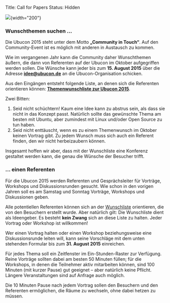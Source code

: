 Title: Call for Papers
Status: Hidden

![](/sites/ubucon.de/files/hwtk.jpg){width="200"}

### Wunschthemen suchen …

Die Ubucon 2015 steht unter dem Motto **„Community in Touch“**. Auf den
Community-Event ist es möglich mit anderen in Austausch zu kommen.

Wie im vergangenen Jahr kann die Community daher Wunschthemen äußern,
die dann von Referenten auf der Ubucon im Oktober aufgegriffen werden
sollen. Die Wünsche kann jeder bis zum **15. August 2015** über die
Adresse **<idee@ubucon.de>** an die Ubucon-Organisation schicken.

Aus den Eingängen entsteht folgende Liste, an denen sich die Referenten
orientieren können: **[Themenwunschliste zur Ubucon
2015](/2015/themenwunschliste)**.

Zwei Bitten:

1.  Seid nicht schüchtern! Kaum eine Idee kann zu abstrus sein, als dass
    sie nicht in das Konzept passt. Natürlich sollte das gewünschte
    Thema am besten mit Ubuntu, aber zumindest mit Linux und/oder Open
    Source zu tun haben.
2.  Seid nicht enttäuscht, wenn es zu einem Themenwunsch im Oktober
    keinen Vortrag gibt. Zu jedem Wunsch muss sich auch ein Referent
    finden, den wir nicht herbeizaubern können.

Insgesamt hoffen wir aber, dass mit der Wunschliste eine Konferenz
gestaltet werden kann, die genau die Wünsche der Besucher trifft.

### … einen Referenten

Für die Ubucon 2015 werden Referenten und Gesprächsleiter für Vorträge,
Workshops und Diskussionsrunden gesucht. Wie schon in den vorigen Jahren
soll es am Samstag und Sonntag Vorträge, Workshops und Diskussionen
geben.

Alle potentiellen Referenten können sich an der
[Wunschliste](/2015/themenwunschliste) orientieren, die von den
Besuchern erstellt wurde. Aber natürlich gilt: Die Wunschliste dient als
Ideengeber. Es besteht **kein Zwang** sich an diese Liste zu halten.
Jeder Vortrag oder Workshop ist willkommen!

Wer einen Vortrag halten oder einen Workshop beziehungsweise eine
Diskussionsrunde leiten will, kann seine Vorschläge mit dem unten
stehenden Formular bis zum **31. August 2015** einreichen.

Für jedes Thema soll ein Zeitfenster im Ein-Stunden-Raster zur
Verfügung. Reine Vorträge sollten dabei am besten 50 Minuten füllen; für
die Workshops, in denen die Teilnehmer aktiv mitarbeiten können, sind
100 Minuten (mit kurzer Pause) gut geeignet – aber natürlich keine
Pflicht. Längere Veranstaltungen sind auf Anfrage auch möglich.

Die 10 Minuten Pause nach jedem Vortrag sollen den Besuchern und den
Referenten ermöglichen, die Räume zu wechseln, ohne dabei hetzen zu
müssen.
